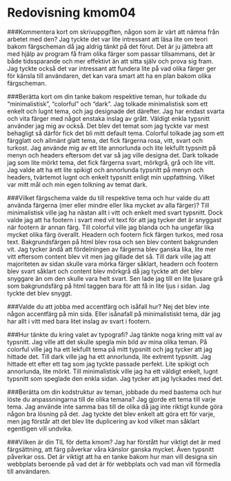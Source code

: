 ---
---
Redovisning kmom04
=========================

###Kommentera kort om skrivuppgiften, någon som är värt att nämna från arbetet med den?
Jag tyckte det var lite intressant att läsa lite om teori bakom färgscheman då jag aldrig tänkt på det förut. Det är ju jättebra att med hjälp av program få fram olika färger som passar tillsammans, det är både tidssparande och mer effektivt än att sitta själv och prova sig fram. Jag tyckte också det var intressant att fundera lite på vad olika färger ger för känsla till användaren, det kan vara smart att ha en plan bakom olika färgscheman.

###Berätta kort om din tanke bakom respektive teman, hur tolkade du “minimalistisk”, “colorful” och “dark”.
Jag tolkade minimalistisk som ett enkelt och lugnt tema, och jag designade det därefter. Jag har endast svarta och vita färger med något enstaka inslag av grått. Väldigt enkla typsnitt använder jag mig av också. Det blev det temat som jag tyckte var mest behagligt så därför fick det bli mitt default tema.
Colorful tolkade jag som ett färgglatt och allmänt glatt tema, det fick färgerna rosa, vitt, svart och turkost. Jag använde mig av ett lite annorlunda och lite lekfullt typsnitt på menyn och headers eftersom det var så jag ville designa det.
Dark tolkade jag som lite mörkt tema, det fick färgerna svart, mörkgrå, grå och lite vitt. Jag valde att ha ett lite spikigt och annorlunda typsnitt på menyn och headers, tvärtemot lugnt och enkelt typsnitt enligt min uppfattning. Vilket var mitt mål och min egen tolkning av temat dark.

###Vilket färgschema valde du till respektive tema och hur valde du att använda färgerna (mer eller mindre eller lika mycket av alla färger)?
Till minimalistisk ville jag ha nästan allt i vitt och enkelt med svart typsnitt. Dock valde jag att ha footern i svart med vit text för att jag tycker det är snyggast när footern är annan färg.
Till colorful ville jag blanda och ha ungefär lika mycket olika färg överallt. Headern och footern fick färgen turkos, med rosa text. Bakgrundsfärgen på html blev rosa och sen blev content bakgrunden vit. Jag tycker ändå att fördelningen av färgerna blev ganska lika, lite mer vitt eftersom content blev vit men jag gillade det så.
Till dark ville jag att majoriteten av sidan skulle vara mörka färger såklart, headern och footern blev svart såklart och content blev mörkgrå då jag tyckte att det blev snyggare än om den skulle vara helt svart. Sen lade jag till en lite ljusare grå som bakgrundsfärg på html taggen bara för att få in lite ljus i sidan. Jag tyckte det blev snyggt.

###Valde du att jobba med accentfärg och isåfall hur?
Nej det blev inte någon accentfärg på min sida. Eller isånafall på minimalistiskt tema, där jag har allt i vitt med bara litet inslag av svart i footern.

###Hur tänkte du kring valet av typografi?
Jag tänkte noga kring mitt val av typsnitt. Jag ville att det skulle spegla min bild av mina olika teman. På colorful ville jag ha ett lekfullt tema på mitt typsnitt och jag tycker att jag hittade det. Till dark ville jag ha ett annorlunda, lite extremt typsnitt. Jag hittade ett efter ett tag som jag tyckte passade perfekt. Lite spikigt och annorlunda, lite mörkt. Till minimalistisk ville jag ha ett väldigt enkelt, lugnt typsnitt som speglade den enkla sidan. Jag tycker att jag lyckades med det.

###Berätta om din kodstruktur av teman, jobbade du med bastema och hur löste du anpassningarna till de olika temana?
Jag gjorde ett tema till varje tema. Jag använde inte samma bas till de olika då jag inte riktigt kunde göra någon bra lösning på det. Jag tyckte det blev enkelt att göra ett för varje, men jag förstår att det blev lite duplicering av kod vilket man såklart egentligen vill undvika.

###Vilken är din TIL för detta kmom?
Jag har förstått hur viktigt det är med färgsättning, att färg påverkar våra känslor ganska mycket. Även typsnitt påverkar oss. Det är viktigt att ha en tanke bakom hur man vill designa sin webbplats beroende på vad det är för webbplats och vad man vill förmedla till användaren.